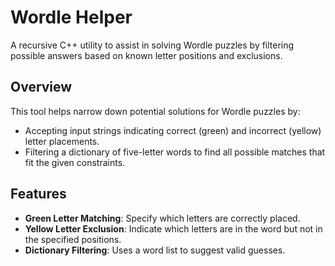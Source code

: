 # Wordle Helper

A recursive C++ utility to assist in solving Wordle puzzles by filtering possible answers based on known letter positions and exclusions.

## Overview

This tool helps narrow down potential solutions for Wordle puzzles by:

- Accepting input strings indicating correct (green) and incorrect (yellow) letter placements.
- Filtering a dictionary of five-letter words to find all possible matches that fit the given constraints.

## Features

- **Green Letter Matching**: Specify which letters are correctly placed.
- **Yellow Letter Exclusion**: Indicate which letters are in the word but not in the specified positions.
- **Dictionary Filtering**: Uses a word list to suggest valid guesses.

